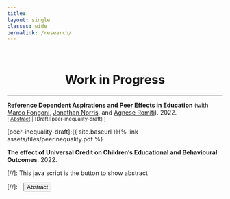 ```yaml
---
title: 
layout: single
classes: wide
permalink: /research/
---
```

<br/> 

<!-- Google Tag Manager (noscript) -->
<noscript><iframe src="https://www.googletagmanager.com/ns.html?id=GTM-PNS829G"
height="0" width="0" style="display:none;visibility:hidden"></iframe></noscript>
<!-- End Google Tag Manager (noscript) -->

# <center> Work in Progress </center>
- - -


**Reference Dependent Aspirations and Peer Effects in Education** (with [Marco Fongoni](https://sites.google.com/site/marcofongoni/home), [Jonathan Norris](https://jonathan-norris.github.io/), and [Agnese Romiti](https://sites.google.com/view/agneseromiti/home)). 2022.<br/>
<small>[ <a href="#/" onclick="visib('peer-inequality')">Abstract</a> | [Draft][peer-inequality-draft] ] </small>

<div id="peer-inequality" style="display: none; text-align: justify; line-height: 1.2" ><small>
We study the long-run effects of income inequality within adolescent peer compositions in schools. We propose a theoretical framework based on reference dependence where inequality in peer groups can generate aspiration gaps. Guided by predictions from this framework we find that an increase in the share of low income peers within school-cohorts improves the educational outcomes of low income students and has negative effects on high income students. We further document a range of evidence that corroborates these results, including that they are distinct from peer non-linear ability effects. We then find that social cohesion, through better connections in the school network, has an important role in mitigating the effects of peer inequality. Our results provide evidence on the role of inequality in peer groups for long-run educational outcomes, while also demonstrating that there is potential to avoid these consequences.
</small><br><br/></div>

[peer-inequality-draft]:{{ site.baseurl }}{% link assets/files/peerinequality.pdf %}



**The effect of Universal Credit on Children’s Educational and Behavioural Outcomes**. 2022.<br/>


[//]: This java script is the button to show abstract
<script>
 function visib(id) {
  var x = document.getElementById(id);
  if (x.style.display === "block") {
    x.style.display = "none";
  } else {
    x.style.display = "block";
  }
}
</script>

[//]:&emsp;<button onclick="visib('polariz')" class="btn btn--inverse btn--small">Abstract</button>